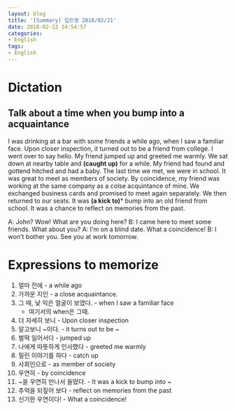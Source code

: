 ```yaml
---
layout: blog
title: '[Summary] 입트영 2018/02/21'
date: 2018-02-22 14:54:57
categories:
- English
tags:
- English
---
```

# Dictation
## Talk about a time when you bump into a acquaintance
I was drinking at a bar with some friends a while ago, when I saw a familiar face. Upon closer inspection, it turned out to be a friend from college. I went over to say hello. My friend jumped up and greeted me warmly. We sat down at nearby table and **(caught up)** for a while. My friend had found and gottend hitched and had a baby. The last time we met, we were in school. It was great to meet as members of society. By coincidence, my friend was working at the same company as a colse acquintance of mine. We exchanged business cards and promised to meet again separately. We then returned to our seats. It was **(a kick to)*** bump into an old friend from school. It was a chance to reflect on memories from the past.

A: John? Wow! What are you doing here?
B: I came here to meet some friends. What about you?
A: I'm on a blind date. What a coincidence!
B: I won't bother you. See you at work tomorrow.

# Expressions to memorize

1. 얼마 전에 - a while ago
2. 가까운 지인 - a close acquaintance.
3. 그 때, 낯 익은 얼굴이 보였다. - when I saw a familiar face
    - 여기서의 when은 그때.
4. 더 자세히 보니 - Upon closer inspection
5. 알고보니 ~이다. - it turns out to be ~
6. 벌떡 일어서다 - jumped up
7. 나에게 따뜻하게 인사했다 - greeted me warmly
8. 밀린 이야기를 하다 - catch up
9. 사회인으로 - as member of society
10. 우연히 - by coincidence
11. ~을 우연히 만나서 들떴다. - It was a kick to bump into ~
12. 추억을 되짚어 보다 - reflect on memories from the past
13. 신기한 우연이다! - What a coincidence!



